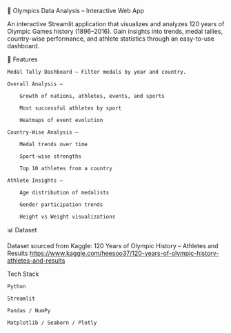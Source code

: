 🏅 Olympics Data Analysis – Interactive Web App

An interactive Streamlit application that visualizes and analyzes 120 years of Olympic Games history (1896–2016).
Gain insights into trends, medal tallies, country-wise performance, and athlete statistics through an easy-to-use dashboard.


🚀 Features

    Medal Tally Dashboard – Filter medals by year and country.

    Overall Analysis –

        Growth of nations, athletes, events, and sports

        Most successful athletes by sport

        Heatmaps of event evolution

    Country-Wise Analysis –

        Medal trends over time

        Sport-wise strengths

        Top 10 athletes from a country

    Athlete Insights –

        Age distribution of medalists

        Gender participation trends

        Height vs Weight visualizations

📊 Dataset

Dataset sourced from Kaggle:
120 Years of Olympic History – Athletes and Results
https://www.kaggle.com/heesoo37/120-years-of-olympic-history-athletes-and-results

Tech Stack

    Python

    Streamlit

    Pandas / NumPy

    Matplotlib / Seaborn / Plotly

